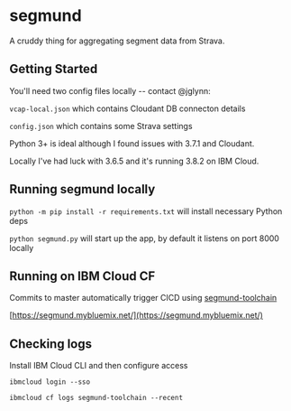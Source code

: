 # segmund

A cruddy thing for aggregating segment data from Strava.

## Getting Started

You'll need two config files locally -- contact @jglynn:

`vcap-local.json` which contains Cloudant DB connecton details

`config.json` which contains some Strava settings

Python 3+ is ideal although I found issues with 3.7.1 and Cloudant.

Locally I've had luck with 3.6.5 and it's running 3.8.2 on IBM Cloud.

## Running segmund locally

`python -m pip install -r requirements.txt` will install necessary Python deps

`python segmund.py` will start up the app, by default it listens on port 8000 locally

## Running on IBM Cloud CF

Commits to master automatically trigger CICD using [segmund-toolchain](https://cloud.ibm.com/devops/toolchains/09c005ff-2733-48e2-a792-1db8a909f8a2?env_id=ibm:yp:us-south)

[https://segmund.mybluemix.net/](https://segmund.mybluemix.net/)

## Checking logs

Install IBM Cloud CLI and then configure access

`ibmcloud login --sso`

`ibmcloud cf logs segmund-toolchain --recent`
